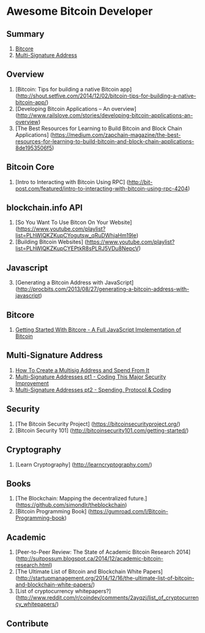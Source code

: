 # Awesome Bitcoin Developer

## Summary
1. [Bitcore](#bitcore)
2. [Multi-Signature Address](#multi-signature-address)


## Overview
1. [Bitcoin: Tips for building a native Bitcoin app] (http://shout.setfive.com/2014/12/02/bitcoin-tips-for-building-a-native-bitcoin-app/)
2. [Developing Bitcoin Applications – An overview] (http://www.railslove.com/stories/developing-bitcoin-applications-an-overview)
3. [The Best Resources for Learning to Build Bitcoin and Block Chain Applications] (https://medium.com/zapchain-magazine/the-best-resources-for-learning-to-build-bitcoin-and-block-chain-applications-8de1953506f5)

## Bitcoin Core
1. [Intro to Interacting with Bitcoin Using RPC] (http://bit-post.com/featured/intro-to-interacting-with-bitcoin-using-rpc-4204)

## blockchain.info API
1. [So You Want To Use Bitcon On Your Website] (https://www.youtube.com/playlist?list=PLhWIQKZKupCYogutsw_qRuDWhjaHm19Ie)
2. [Building Bitcoin Websites] (https://www.youtube.com/playlist?list=PLhWIQKZKupCYEPtkR8sPLRJ5VDu8NepcV)

## Javascript
3. [Generating a Bitcoin Address with JavaScript] (http://procbits.com/2013/08/27/generating-a-bitcoin-address-with-javascript)

## Bitcore
1. [Getting Started With Bitcore - A Full JavaScript Implementation of Bitcoin](https://www.youtube.com/watch?v=TmkN8yYyOv8)

## Multi-Signature Address
1. [How To Create a Multisig Address and Spend From It](https://www.youtube.com/watch?v=YN2Vyu9RupU)
2. [Multi-Signature Addresses pt1 - Coding This Major Security Improvement](https://www.youtube.com/watch?v=zIbUSaZBJgU)
3. [Multi-Signature Addresses pt2 - Spending, Protocol & Coding](https://www.youtube.com/watch?v=OSA1pwlaypc)

## Security
1. [The Bitcoin Security Project] (https://bitcoinsecurityproject.org/)
2. [Bitcoin Security 101] (http://bitcoinsecurity101.com/getting-started/)

## Cryptography
1. [Learn Cryptography] (http://learncryptography.com/)

## Books
1. [The Blockchain: Mapping the decentralized future.] (https://github.com/simondlr/theblockchain)
2. [Bitcoin Programming Book] (https://gumroad.com/l/Bitcoin-Programming-book)

## Academic
1. [Peer-to-Peer Review: The State of Academic Bitcoin Research 2014] (http://suitpossum.blogspot.ca/2014/12/academic-bitcoin-research.html)
2. [The Ultimate List of Bitcoin and Blockchain White Papers] (http://startupmanagement.org/2014/12/16/the-ultimate-list-of-bitcoin-and-blockchain-white-papers/)
3. [List of cryptocurrency whitepapers?] (http://www.reddit.com/r/coindev/comments/2ayqzj/list_of_cryptocurrency_whitepapers/)

## Contribute
